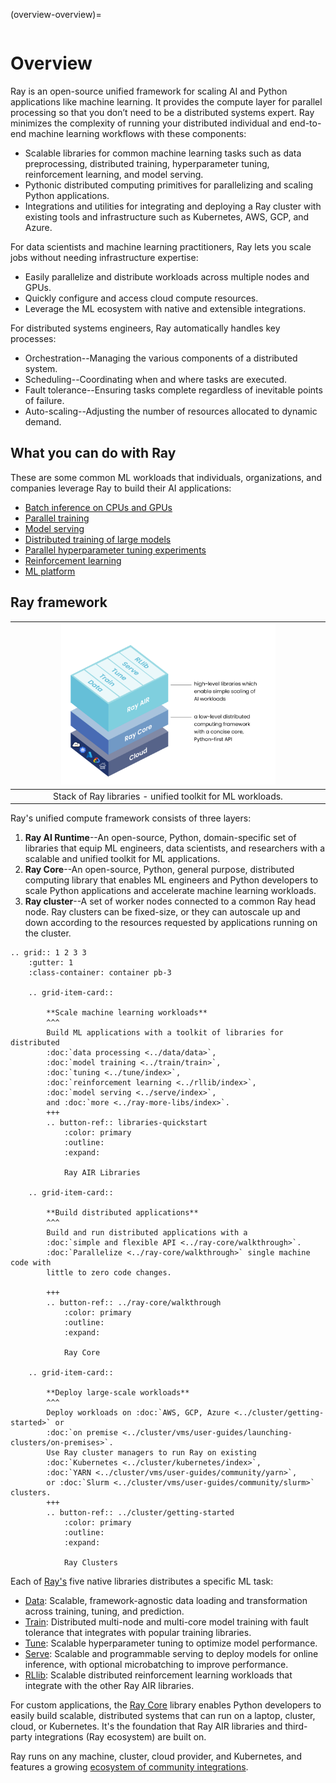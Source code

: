 (overview-overview)=

```{include} /_includes/overview/announcement.md
```

# Overview

Ray is an open-source unified framework for scaling AI and Python applications like machine learning. It provides the compute layer for parallel processing so that you don’t need to be a distributed systems expert. Ray minimizes the complexity of running your distributed individual and end-to-end machine learning workflows with these components:
* Scalable libraries for common machine learning tasks such as data preprocessing, distributed training, hyperparameter tuning, reinforcement learning, and model serving. 
* Pythonic distributed computing primitives for parallelizing and scaling Python applications.
* Integrations and utilities for integrating and deploying a Ray cluster with existing tools and infrastructure such as Kubernetes, AWS, GCP, and Azure.

For data scientists and machine learning practitioners, Ray lets you scale jobs without needing infrastructure expertise:
* Easily parallelize and distribute workloads across multiple nodes and GPUs.
* Quickly configure and access cloud compute resources.
* Leverage the ML ecosystem with native and extensible integrations.

For distributed systems engineers, Ray automatically handles key processes:
* Orchestration--Managing the various components of a distributed system.
* Scheduling--Coordinating when and where tasks are executed.
* Fault tolerance--Ensuring tasks complete regardless of inevitable points of failure.
* Auto-scaling--Adjusting the number of resources allocated to dynamic demand.

## What you can do with Ray

These are some common ML workloads that individuals, organizations, and companies leverage Ray to build their AI applications:
* [Batch inference on CPUs and GPUs](use-cases.html#batch-inference)
* [Parallel training](use-cases.html#many-model-training)
* [Model serving](use-cases.html#model-serving)
* [Distributed training of large models](use-cases.html#distributed-training)
* [Parallel hyperparameter tuning experiments](use-cases.html#hyperparameter-tuning)
* [Reinforcement learning](use-cases.html#reinforcement-learning)
* [ML platform](use-cases.html#ml-platform)

## Ray framework

|<img src="../images/map-of-ray.png" width="70%" loading="lazy">|
|:--:|
|Stack of Ray libraries - unified toolkit for ML workloads.|

Ray's unified compute framework consists of three layers:

1. **Ray AI Runtime**--An open-source, Python, domain-specific set of libraries that equip ML engineers, data scientists, and researchers with a scalable and unified toolkit for ML applications.
2. **Ray Core**--An open-source, Python, general purpose, distributed computing library that enables ML engineers and Python developers to scale Python applications and accelerate machine learning workloads.
3. **Ray cluster**--A set of worker nodes connected to a common Ray head node. Ray clusters can be fixed-size, or they can autoscale up and down according to the resources requested by applications running on the cluster.

```{eval-rst}
.. grid:: 1 2 3 3
    :gutter: 1
    :class-container: container pb-3

    .. grid-item-card::

        **Scale machine learning workloads**
        ^^^
        Build ML applications with a toolkit of libraries for distributed 
        :doc:`data processing <../data/data>`, 
        :doc:`model training <../train/train>`, 
        :doc:`tuning <../tune/index>`, 
        :doc:`reinforcement learning <../rllib/index>`, 
        :doc:`model serving <../serve/index>`, 
        and :doc:`more <../ray-more-libs/index>`.
        +++
        .. button-ref:: libraries-quickstart
            :color: primary
            :outline:
            :expand:
        
            Ray AIR Libraries

    .. grid-item-card::
        
        **Build distributed applications**
        ^^^
        Build and run distributed applications with a 
        :doc:`simple and flexible API <../ray-core/walkthrough>`.
        :doc:`Parallelize <../ray-core/walkthrough>` single machine code with 
        little to zero code changes.
        
        +++
        .. button-ref:: ../ray-core/walkthrough
            :color: primary
            :outline:
            :expand:
        
            Ray Core

    .. grid-item-card::
        
        **Deploy large-scale workloads**
        ^^^
        Deploy workloads on :doc:`AWS, GCP, Azure <../cluster/getting-started>` or 
        :doc:`on premise <../cluster/vms/user-guides/launching-clusters/on-premises>`.
        Use Ray cluster managers to run Ray on existing
        :doc:`Kubernetes <../cluster/kubernetes/index>`,
        :doc:`YARN <../cluster/vms/user-guides/community/yarn>`,
        or :doc:`Slurm <../cluster/vms/user-guides/community/slurm>` clusters.
        +++
        .. button-ref:: ../cluster/getting-started
            :color: primary
            :outline:
            :expand:
        
            Ray Clusters 
```

Each of [Ray's](../ray-air/getting-started) five native libraries distributes a specific ML task:
- [Data](../data/data): Scalable, framework-agnostic data loading and transformation across training, tuning, and prediction.
- [Train](../train/train): Distributed multi-node and multi-core model training with fault tolerance that integrates with popular training libraries.
- [Tune](../tune/index): Scalable hyperparameter tuning to optimize model performance.
- [Serve](../serve/index): Scalable and programmable serving to deploy models for online inference, with optional microbatching to improve performance.
- [RLlib](../rllib/index): Scalable distributed reinforcement learning workloads that integrate with the other Ray AIR libraries.

For custom applications, the [Ray Core](../ray-core/walkthrough) library enables Python developers to easily build scalable, distributed systems that can run on a laptop, cluster, cloud, or Kubernetes. It's the foundation that Ray AIR libraries and third-party integrations (Ray ecosystem) are built on.

Ray runs on any machine, cluster, cloud provider, and Kubernetes, and features a growing
[ecosystem of community integrations](ray-libraries).
